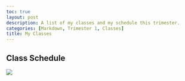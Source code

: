 ```yaml
---
toc: true
layout: post
description: A list of my classes and my schedule this trimester.
categories: [Markdown, Trimester 1, Classes]
title: My Classes
---
```


## Class Schedule

![](schedule.png)

